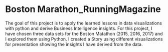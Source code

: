 # Boston Marathon_RunningMagazine
The goal of this project is to apply the learned lessons in data visualizations with python and derive Business Intelligence insights. For this project, I have chosen three data sets for the Boston Matathon (2015, 2016, 2017) and I explored them using Python. I created a Story using different visualizations for presentation showing the insights I have derived from the data.

